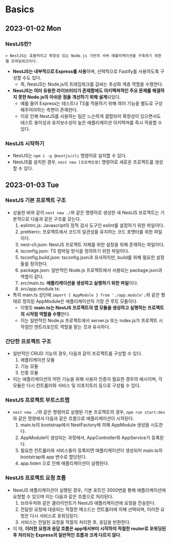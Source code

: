 # Basics
## 2023-01-02 Mon

### NestJS란?
```
> NestJS는 효율적이고 확장성 있는 Node.js 기반의 서버 애플리케이션을 구축하기 위한 웹 프레임워크이다.
```
* **NestJS는 내부적으로 Express를 사용**하며, 선택적으로 Fastify를 사용하도록 구성할 수도 있다.
  * 즉, NestJS는 Node.js의 프레임워크를 감싸는 추상화 계층 역할을 수행한다.
* **NestJS는 여러 유용한 라이브러리가 존재함에도 아키텍쳐적인 주요 문제를 해결하지 못한 Node.js의 아쉬운 점을 개선하기 위해 설계**되었다.
  * 예를 들어 Express는 테스트나 TS를 적용하기 위해 여러 기능을 별도로 구성해주어야하는 측면이 존재한다. 
  * 이로 인해 NestJS를 사용하는 팀은 느슨하게 결합되어 확장성이 있으면서도 테스트 용이성과 유지보수성이 높은 애플리케이션 아키텍쳐를 즉시 적용할 수 있다.

### NestJS 시작하기
* NestJS는 `npm i -g @nestjs/cli` 명령어로 설치할 수 있다.
* NestJS를 설치한 경우, `nest new [프로젝트명]` 명령어로 새로운 프로젝트를 생성할 수 있다.

## 2023-01-03 Tue
### NestJS 기본 프로젝트 구조
* 상술한 바와 같이 `nest new ./`와 같은 명령어로 생성한 새 NestJS 프로젝트는 기본적으로 다음과 같은 구조를 갖는다.
  1. eslintrc.js: Javascript의 정적 검사 도구인 eslint를 설정하기 위한 파일이다.
  2. prettierrc: 프로젝트에서 코드의 일관성을 유지하는 코드 포맷터를 위한 파일이다. 
  3. nest-cli.json: NestJS 프로젝트 자체를 위한 설정을 위해 존재하는 파일이다.
  4. tsconfig.json: TS 컴파일 방식을 정의하기 위한 파일이다.
  5. tsconfig.build.json: tsconfig.json과 유사하지만, build를 위해 필요한 설정들을 정의한다.
  6. package.json: 일반적인 Node.js 프로젝트에서 사용되는 package.json과 역할이 같다.
  7. src/main.ts: **애플리케이션을 생성하고 실행하기 위한 파일**이다.
  8. src/app.module.ts: 
* 특히 main.ts 상단에 `import { AppModule } from './app.module';`와 같은 형태로 정의된 AppModule은 애플리케이션의 가장 큰 루트 모듈이다.
  * 이렇듯 **main.ts는 NestJS 프로젝트의 앱 모듈을 생성하고 실행하는 프로젝트의 시작점 역할을 수행**한다.
  * 이는 일반적인 Node.js 프로젝트에서 server.js 또는 index.js가 프로젝트 시작점인 엔트리포인트 역할을 맡는 것과 유사하다.

### 간단한 프로젝트 구조
* 일반적인 CRUD 기능의 경우, 다음과 같이 프로젝트를 구성할 수 있다.
  1. 애플리케이션 모듈
  2. 기능 모듈
  3. 인증 모듈
* 이는 애플리케이션의 어떤 기능을 위해 사용자 인증이 필요한 경우의 예시이며, 각 모듈은 다시 컨트롤러와 서비스 및 리포지토리 등으로 구성될 수 있다.

### NestJS 프로젝트 부트스트랩
* `nest new ./`와 같은 명령어로 실행된 기본 프로젝트의 경우, `npm run start:dev`와 같은 명령에서 다음과 같은 흐름으로 애플리케이션이 시작된다.
  1. main.ts의 bootstrap에서 NestFactory에 의해 AppModule 생성을 시도한다.
  2. AppModule이 생성되는 과정에서, AppController와 AppService가 등록된다.
  3. 필요한 컨트롤러와 서비스들이 등록되면 애플리케이션이 생성되어 main.ts의 bootstrap에 app 변수로 할당된다.
  4. app.listen 으로 인해 애플리케이션이 실행된다.

### NestJS 프로젝트 요청 흐름
* NestJS 애플리케이션이 실행된 경우, 기본 포트인 3000번을 통해 애플리케이션에 요청할 수 있으며 이는 다음과 같은 흐름으로 처리된다.
  1. 브라우저와 같은 클라이언트가 NestJS 애플리케이션에 요청을 전송한다.
  2. 전달된 요청에 대응되는 적절한 메소드는 컨트롤러에 의해 선택되며, 이러한 요청은 다시 서비스로 포워딩된다.
  3. 서비스는 전달된 요청을 적절히 처리한 후, 응답을 반환한다.
* 이 때, **이러한 요청과 응답 흐름은 app에서부터 시작하여 적절한 router로 포워딩된 후 처리되는 Express의 일반적인 흐름과 크게 다르지 않다**.